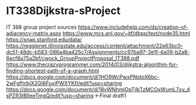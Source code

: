 # IT338Dijkstra-sProject
IT 388 group project
sources
https://www.includehelp.com/ds/creation-of-adjacency-matrix.aspx
https://www.mcs.anl.gov/~itf/dbpp/text/node35.html
https://snap.stanford.edu/data/
https://reggienet.illinoisstate.edu/access/content/attachment/22e63bc0-dc51-48dc-b583-086a4ba425c7/Assignments/cc97ba97-3e1f-4a09-b2a8-6ecf8a75a2bf/cwock_GroupProjectProposal_IT388.pdf
https://www.thecrazyprogrammer.com/2014/03/dijkstra-algorithm-for-finding-shortest-path-of-a-graph.html
https://docs.google.com/document/d/1HO9WcPwxPNotoX6bc-2wFgfhrbjX2GI6FuvjPWXYKfI/edit?usp=sharing
https://docs.google.com/document/d/18vWNhmiOpTjlkTzMCOxWumL7xv_dsPZR3tBIleeTmgQ/edit?usp=sharing <-Final draft1
